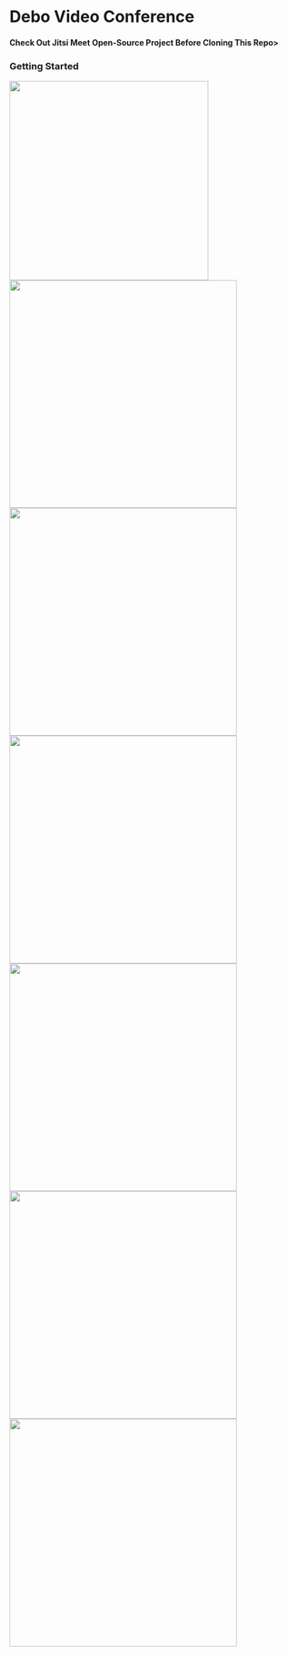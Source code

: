 # Debo Video Conference
 <h4>Check Out Jitsi Meet Open-Source Project Before Cloning This Repo></h4>

### Getting Started

<img src =https://user-images.githubusercontent.com/79464470/202893426-f4f630b1-ed1d-4517-adb2-4caeee6fc690.png width=350/>

<img src = https://user-images.githubusercontent.com/79464470/202893430-b56be43d-a460-48c1-9843-8b5178e53d18.png width=400/>

<img src = https://user-images.githubusercontent.com/79464470/202893433-b4855449-04b7-4e7c-a287-f1c95fedef42.png width=400/>

<img src = https://user-images.githubusercontent.com/79464470/202893434-e1306151-95f5-407c-8837-44845876d048.png width=400/>

<img src = https://user-images.githubusercontent.com/79464470/202893437-8f03adb1-6d4d-47f8-b229-c5144eeb5772.png width=400/>

<img src = https://user-images.githubusercontent.com/79464470/202893438-cb210161-c3a7-4802-bb4d-fcf70297c8da.png width=400/>

<img src = https://user-images.githubusercontent.com/79464470/202893442-30292e7d-6e35-435c-91fc-528c830e5b0f.png width=400/>

